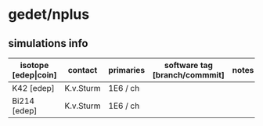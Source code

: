 # gedet/nplus

## simulations info

| isotope \[edep\|coin\] | contact   | primaries | software tag \[branch/commmit\]  | notes            |
| ---------------------- | --------- | --------- | :------------------------------: | ---------------- |
|  K42 \[edep\]          | K.v.Sturm | 1E6 / ch  |                                  |                  |
|  Bi214 \[edep\]        | K.v.Sturm | 1E6 / ch  |                                  |                  |
